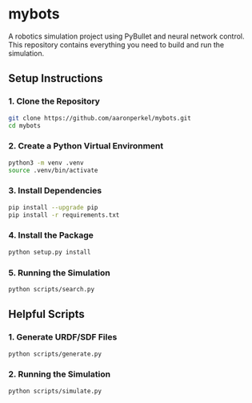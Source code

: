 # mybots

A robotics simulation project using PyBullet and neural network control. This repository contains everything you need to build and run the simulation.

## Setup Instructions

### 1. Clone the Repository

```bash
git clone https://github.com/aaronperkel/mybots.git
cd mybots
```

### 2. Create a Python Virtual Environment

```bash
python3 -m venv .venv
source .venv/bin/activate
```

### 3. Install Dependencies

```bash
pip install --upgrade pip
pip install -r requirements.txt
```

### 4. Install the Package

```bash
python setup.py install
```

### 5. Running the Simulation
```bash
python scripts/search.py
```

## Helpful Scripts
### 1. Generate URDF/SDF Files
```bash
python scripts/generate.py
```

### 2. Running the Simulation
```bash
python scripts/simulate.py
```